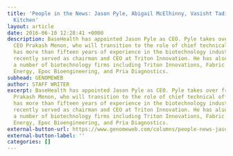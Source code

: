 ```yaml
---
title: 'People in the News: Jason Pyle, Abigail McElhinny, Vasisht Tadigotla, Robert
  Kitchen'
layout: article
date: 2016-06-10 12:28:41 +0000
description: BaseHealth has appointed Jason Pyle as CEO. Pyle takes over from former
  CEO Prakash Menon, who will transition to the role of chief technical officer. Pyle
  has more than fifteen years of experience in the biotechnology industry and most
  recently served as chairman and CEO at Triton Innovation. He has also cofounded
  a number of biotechnology firms including Triton Innovations, Fabric Media, Sapphire
  Energy, Epoc Bioengineering, and Pria Diagnostics.
subhead: GENOMEWEB
author: STAFF WRITER
excerpt: BaseHealth has appointed Jason Pyle as CEO. Pyle takes over from former CEO
  Prakash Menon, who will transition to the role of chief technical officer. Pyle
  has more than fifteen years of experience in the biotechnology industry and most
  recently served as chairman and CEO at Triton Innovation. He has also cofounded
  a number of biotechnology firms including Triton Innovations, Fabric Media, Sapphire
  Energy, Epoc Bioengineering, and Pria Diagnostics.
external-button-url: https://www.genomeweb.com/columns/people-news-jason-pyle-abigail-mcelhinny-vasisht-tadigotla-robert-kitchen
external-button-label: ''
categories: []
---
```

